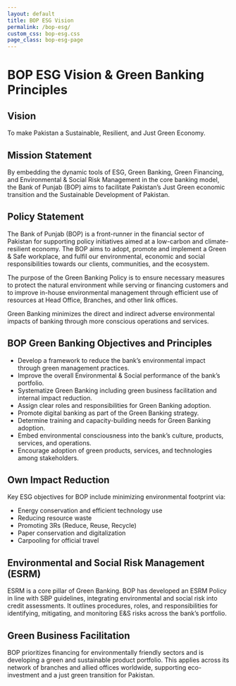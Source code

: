 ```yaml
---
layout: default
title: BOP ESG Vision
permalink: /bop-esg/
custom_css: bop-esg.css
page_class: bop-esg-page
---
```


<div class="content">
  <h1>BOP ESG Vision & Green Banking Principles</h1>

  <h2>Vision</h2>
  <p>To make Pakistan a Sustainable, Resilient, and Just Green Economy.</p>

  <h2>Mission Statement</h2>
  <p>By embedding the dynamic tools of ESG, Green Banking, Green Financing, and Environmental & Social Risk Management in the core banking model, the Bank of Punjab (BOP) aims to facilitate Pakistan’s Just Green economic transition and the Sustainable Development of Pakistan.</p>

  <h2>Policy Statement</h2>
  <p>The Bank of Punjab (BOP) is a front-runner in the financial sector of Pakistan for supporting policy initiatives aimed at a low-carbon and climate-resilient economy. The BOP aims to adopt, promote and implement a Green & Safe workplace, and fulfil our environmental, economic and social responsibilities towards our clients, communities, and the ecosystem.</p>
  <p>The purpose of the Green Banking Policy is to ensure necessary measures to protect the natural environment while serving or financing customers and to improve in-house environmental management through efficient use of resources at Head Office, Branches, and other link offices.</p>
  <p>Green Banking minimizes the direct and indirect adverse environmental impacts of banking through more conscious operations and services.</p>

  <h2>BOP Green Banking Objectives and Principles</h2>
  <ul>
    <li>Develop a framework to reduce the bank’s environmental impact through green management practices.</li>
    <li>Improve the overall Environmental & Social performance of the bank’s portfolio.</li>
    <li>Systematize Green Banking including green business facilitation and internal impact reduction.</li>
    <li>Assign clear roles and responsibilities for Green Banking adoption.</li>
    <li>Promote digital banking as part of the Green Banking strategy.</li>
    <li>Determine training and capacity-building needs for Green Banking adoption.</li>
    <li>Embed environmental consciousness into the bank’s culture, products, services, and operations.</li>
    <li>Encourage adoption of green products, services, and technologies among stakeholders.</li>
  </ul>

  <h2>Own Impact Reduction</h2>
  <p>Key ESG objectives for BOP include minimizing environmental footprint via:</p>
  <ul>
    <li>Energy conservation and efficient technology use</li>
    <li>Reducing resource waste</li>
    <li>Promoting 3Rs (Reduce, Reuse, Recycle)</li>
    <li>Paper conservation and digitalization</li>
    <li>Carpooling for official travel</li>
  </ul>

  <h2>Environmental and Social Risk Management (ESRM)</h2>
  <p>ESRM is a core pillar of Green Banking. BOP has developed an ESRM Policy in line with SBP guidelines, integrating environmental and social risk into credit assessments. It outlines procedures, roles, and responsibilities for identifying, mitigating, and monitoring E&S risks across the bank’s portfolio.</p>

  <h2>Green Business Facilitation</h2>
  <p>BOP prioritizes financing for environmentally friendly sectors and is developing a green and sustainable product portfolio. This applies across its network of branches and allied offices worldwide, supporting eco-investment and a just green transition for Pakistan.</p>
</div>
